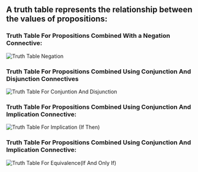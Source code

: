  ## A truth table represents the relationship between the values of propositions:

### Truth Table For Propositions Combined With a Negation Connective:

![Truth Table Negation](https://user-images.githubusercontent.com/124640512/218211739-521b535b-874c-4360-8094-e340b81e9ae1.png)


### Truth Table For Propositions Combined Using Conjunction And Disjunction Connectives

![Truth Table For Conjuntion And Disjunction](https://user-images.githubusercontent.com/124640512/218211777-d096c95f-e125-4324-9c90-2d0d362ec7e4.png)


### Truth Table For Propositions Combined Using Conjunction And Implication Connective:

![Truth Table For Implication (If Then)](https://user-images.githubusercontent.com/124640512/218211800-667bbb13-90aa-4624-9655-385fc7b7628d.png)


### Truth Table For Propositions Combined Using Conjunction And Implication Connective: 


![Truth Table For Equivalence(If And Only If)](https://user-images.githubusercontent.com/124640512/218211837-24f24520-f5b7-4b29-b932-430ed84ae115.png)

